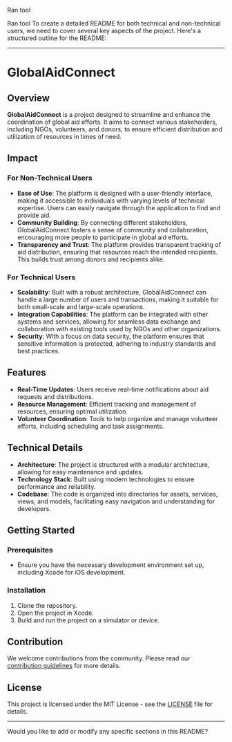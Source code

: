 
Ran tool

Ran tool
To create a detailed README for both technical and non-technical users, we need to cover several key aspects of the project. Here's a structured outline for the README:

---

# GlobalAidConnect

## Overview

**GlobalAidConnect** is a project designed to streamline and enhance the coordination of global aid efforts. It aims to connect various stakeholders, including NGOs, volunteers, and donors, to ensure efficient distribution and utilization of resources in times of need.

## Impact

### For Non-Technical Users

- **Ease of Use**: The platform is designed with a user-friendly interface, making it accessible to individuals with varying levels of technical expertise. Users can easily navigate through the application to find and provide aid.
- **Community Building**: By connecting different stakeholders, GlobalAidConnect fosters a sense of community and collaboration, encouraging more people to participate in global aid efforts.
- **Transparency and Trust**: The platform provides transparent tracking of aid distribution, ensuring that resources reach the intended recipients. This builds trust among donors and recipients alike.

### For Technical Users

- **Scalability**: Built with a robust architecture, GlobalAidConnect can handle a large number of users and transactions, making it suitable for both small-scale and large-scale operations.
- **Integration Capabilities**: The platform can be integrated with other systems and services, allowing for seamless data exchange and collaboration with existing tools used by NGOs and other organizations.
- **Security**: With a focus on data security, the platform ensures that sensitive information is protected, adhering to industry standards and best practices.

## Features

- **Real-Time Updates**: Users receive real-time notifications about aid requests and distributions.
- **Resource Management**: Efficient tracking and management of resources, ensuring optimal utilization.
- **Volunteer Coordination**: Tools to help organize and manage volunteer efforts, including scheduling and task assignments.

## Technical Details

- **Architecture**: The project is structured with a modular architecture, allowing for easy maintenance and updates.
- **Technology Stack**: Built using modern technologies to ensure performance and reliability.
- **Codebase**: The code is organized into directories for assets, services, views, and models, facilitating easy navigation and understanding for developers.

## Getting Started

### Prerequisites

- Ensure you have the necessary development environment set up, including Xcode for iOS development.

### Installation

1. Clone the repository.
2. Open the project in Xcode.
3. Build and run the project on a simulator or device.

## Contribution

We welcome contributions from the community. Please read our [contribution guidelines](CONTRIBUTING.md) for more details.

## License

This project is licensed under the MIT License - see the [LICENSE](LICENSE) file for details.

---

Would you like to add or modify any specific sections in this README?
